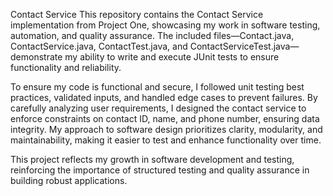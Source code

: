 Contact Service
This repository contains the Contact Service implementation from Project One, showcasing my work in software testing, automation, and quality assurance. The included files—Contact.java, ContactService.java, ContactTest.java, and ContactServiceTest.java—demonstrate my ability to write and execute JUnit tests to ensure functionality and reliability.

To ensure my code is functional and secure, I followed unit testing best practices, validated inputs, and handled edge cases to prevent failures. By carefully analyzing user requirements, I designed the contact service to enforce constraints on contact ID, name, and phone number, ensuring data integrity. My approach to software design prioritizes clarity, modularity, and maintainability, making it easier to test and enhance functionality over time.

This project reflects my growth in software development and testing, reinforcing the importance of structured testing and quality assurance in building robust applications.
